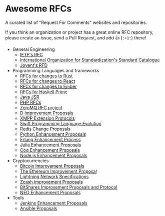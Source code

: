 # Awesome RFCs

A curated list of "Request For Comments" websites and repositories.

If you think an organization or project has a great online RFC repository, please create an issue, send a Pull Request, and add :+1: (`:+1:`) there!

* General Engineering
  * [IETF's RFC](https://www.rfc-editor.org/rfc-index.html)
  * [International Organization for Standardization's Standard Catalogue](https://www.iso.org/standards-catalogue/browse-by-ics.html)
  * [Joyent's RFD](https://github.com/joyent/rfd)
* Programming Languages and frameworks
  * [RFCs for changes to Rust](https://github.com/rust-lang/rfcs)
  * [RFCs for changes to React](https://github.com/reactjs/rfcs)
  * [RFCs for changes to Ember](https://github.com/emberjs/rfcs)
  * [RFCs for Haskell Prime](https://github.com/haskell/rfcs)
  * [Java JSR](https://jcp.org/en/jsr/all)
  * [PHP RFCs](https://wiki.php.net/rfc)
  * [ZeroMQ RFC project](https://github.com/zeromq/rfc)
  * [D Improvement Proposals](https://github.com/dlang/DIPs)
  * [XMPP Extension Protocols](https://xmpp.org/extensions/)
  * [Swift Programming Language Evolution](https://github.com/apple/swift-evolution)
  * [Redis Change Proposals](https://github.com/redis/redis-rcp)
  * [Python Enhancement Proposals](https://www.python.org/dev/peps/)
  * [Erlang Enhancement Process](https://github.com/erlang/eep)
  * [Julia Enhancement Proposals](https://github.com/JuliaLang/Juleps)
  * [Coq Enhancement Proposals](https://github.com/coq/ceps)
  * [Node.js Enhancement Proposals](https://github.com/nodejs/node-eps)
* Cryptocurrencies
  * [Bitcoin Improvement Proposals](https://github.com/bitcoin/bips)
  * [The Ethereum Improvement Proposal](https://github.com/ethereum/EIPs)
  * [Lightning Network Specifications](https://github.com/lightningnetwork/lightning-rfc) 
  * [Zcash Improvement Proposals](https://github.com/zcash/zips)
  * [BitShares Improvement Proposals and Protocol](https://github.com/bitshares/bsips)
  * [NEO Enhancement Proposals](https://github.com/neo-project/proposals)
* Tools
  * [Jenkins Enhancement Proposals](https://github.com/jenkinsci/jep)
  * [Ansible Proposals](https://github.com/ansible/proposals)
